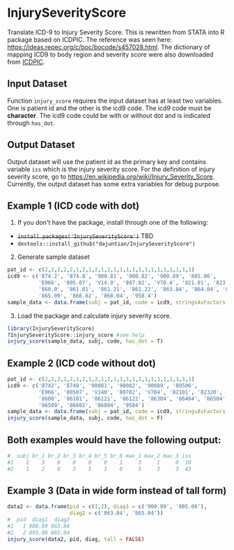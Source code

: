 # InjurySeverityScore
Translate ICD-9 to Injury Severity Score. This is rewritten from STATA into R package based on ICDPIC. The reference was seen here:
https://ideas.repec.org/c/boc/bocode/s457028.html. The dictionary of mapping ICD9 to body region and severity score were also downloaded from [ICDPIC](https://ideas.repec.org/c/boc/bocode/s457028.html).

## Input Dataset
Function `injury_score` requires the input dataset has at least two variables. One is patient id and the other is the icd9 code. The icd9 code must be **character**. The icd9 code could be with or without dot and is indicated through `has_dot`.
## Output Dataset
Output dataset will use the patient id as the primary key and contains variable `iss` which is the injury severity score. For the definition of injury severity score, go to https://en.wikipedia.org/wiki/Injury_Severity_Score. Currently, the output dataset has some extra variables for debug purpose.
## Example 1 (ICD code with dot) 
1. If you don't have the package, install through one of the following:
* ~~`install.packages('InjurySeverityScore')`~~ TBD
* `devtools::install_github("dajuntian/InjurySeverityScore")`
2. Generate sample dataset  
``` R
pat_id <- c(2,2,2,2,2,1,2,1,2,1,2,1,1,1,1,1,1,1,1,1,1,1,1,1)
icd9 <- c('874.2', '874.8', '900.81', '900.82', '900.89', '805.06', 
          'E966', '805.07', 'V14.0', '807.02', 'V70.4', '821.01', '823.20', 
          '860.0', '861.01', '861.21', '861.22', '863.84', '864.04', '865.04', 
          '865.09', '866.02', '868.04', '958.4')
sample_data <- data.frame(subj = pat_id, code = icd9, stringsAsFactors = FALSE)
````
3. Load the package and calculate injury severity score.
```R
library(InjurySeverityScore)
?InjurySeverityScore::injury_score #see help
injury_score(sample_data, subj, code, has_dot = T)
```
## Example 2 (ICD code without dot)
```R
pat_id <- c(2,2,2,2,2,1,2,1,2,1,2,1,1,1,1,1,1,1,1,1,1,1,1,1)
icd9 <- c('8742', '8748', '90081', '90082', '90089', '80506', 
          'E966', '80507', 'V140', '80702', 'V704', '82101', '82320', 
          '8600', '86101', '86121', '86122', '86384', '86404', '86504', 
          '86509', '86602', '86804', '9584')
sample_data <- data.frame(subj = pat_id, code = icd9, stringsAsFactors = FALSE)
injury_score(sample_data, subj, code, has_dot = F)
```
## Both examples would have the following output:
```R
#  subj br_1 br_2 br_3 br_4 br_5 br_6 max_1 max_2 max_3 iss
#1    2    3    0    0    0    0    1     3     1     0  10
#2    1    2    0    3    5    3    0     5     3     3  43
```          
## Example 3 (Data in wide form instead of tall form)
```R
data2 <- data.frame(pid = c(1,2), diag1 = c('900.89', '805.06'),
                    diag2 = c('863.84', '865.04'))
#  pid  diag1  diag2
#1   1 900.89 863.84
#2   2 805.06 865.04                
injury_score(data2, pid, diag, tall = FALSE)
```
